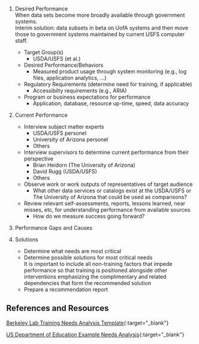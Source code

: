 1. Desired Performance  
When data sets become more broadly available through government systems.  
Interim solution: data subsets in beta on UofA systems and then move those to government systems maintained by current USFS computer staff.  

    * Target Group(s)  
        * USDA/USFS (et al.)
    * Desired Performance/Behaviors  
        * Measured product usage through system monitoring (e.g., log files, application analytics, ...) 
    * Regulatory Requirements (determine need for training, if applicable)  
        * Accessibilty requirements (e.g., ARIA)
    * Program or business expectations for performance  
        * Application, database, resource up-time, speed, data accuracy

2. Current Performance  
    * Interview subject matter experts  
        * USDA/USFS personel  
        * University of Arizona personel  
        * Others  
    * Interview supervisors to determine current performance from their perspective  
        * Brian Heidorn (The University of Arizona)  
        * David Rugg (USDA/USFS)  
        * Others  
    * Observe work or work outputs of representatives of target audience  
        * What other data services or catalogs exist at the USDA/USFS or The University of Arizona that could be used as comparisons?  
    * Review relevant self-assessments, reports, lessons learned, near misses, etc, for understanding performance from available sources  
        * How do we measure success going forward?  
    
3. Performance Gaps and Causes  
    
4. Solutions  
    * Determine what needs are most critical  
    * Determine possible solutions for most critical needs  
    It is important to include all non-training factors that impede performance so that training is positioned alongside other interventions emphasizing the complimentary and related dependencies that form the recommended solution
    * Prepare a recommendation report  

References and Resources  
------------------------
[Berkeley Lab Training Needs Analysis Template](https://training.lbl.gov/Resources/docs/NeedsAnalysisProcess.pdf){:target="_blank"}  

[US Department of Education Example Needs Analysis](https://www2.ed.gov/admins/lead/account/compneedsassessment.pdf){:target="_blank"}  

